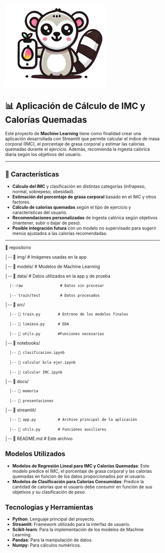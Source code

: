 
![Texto alternativo](img/lemur.png)
# 📊 Aplicación de Cálculo de IMC y Calorías Quemadas

Este proyecto de **Machine Learning** tiene como finalidad crear una aplicación desarrollada con Streamlit que permite calcular el índice de masa corporal (IMC), el porcentaje de grasa corporal y estimar las calorías quemadas durante el ejercicio. Además, recomienda la ingesta calórica diaria según los objetivos del usuario.

---

## 🚀 Características
- **Cálculo del IMC** y clasificación en distintas categorías (infrapeso, normal, sobrepeso, obesidad).
- **Estimación del porcentaje de grasa corporal** basado en el IMC y otros factores.
- **Cálculo de calorías quemadas** según el tipo de ejercicio y características del usuario.
- **Recomendaciones personalizadas** de ingesta calórica según objetivos (mantener, subir o bajar de peso).
- **Posible integración futura** con un modelo no supervisado para sugerir menús ajustados a las calorías recomendadas.

---

📂 repositorio

  │-- 📁 img/                # Imágenes usadas en la app 
  
  │-- 📁 models/             # Modelos de Machine Learning 

  │-- 📁 data/               # Datos utilizados en la app y de prueba 
  
      |--raw                 # Datos sin procesar 
      
      |-- train/test         # Datos procesados 
      
  │-- 📁 src/ 
  
      │-- 📄 train.py        # Entreno de los modelos finales
      
      │-- 📄 limieza.py      # EDA 
      
      │-- 📄 utils.py        #Funciones necesarias
      
  │-- 📁 notebooks/
  
      │-- 📄 clasificacion.ipynb
      
      │-- 📄 calcular kcla ejer.ipynb 
      
      │-- 📄 calcular IMC.ipynb 
      
  │-- 📁 docs/ 
  
      │-- 📄 memoria
      
      │-- 📄 presentaciones
      
  │-- 📁 streamlit/ 
  
      │-- 📄 app.py          # Archivo principal de la aplicación 
      
      │-- 📄 utils.py        # Funciones auxiliares
      
│-- 📄 README.md # Este archivo

## Modelos Utilizados

- **Modelos de Regresión Lineal para IMC y Calorías Quemadas**: Este modelo predice el IMC, el porcentaje de grasa corporal y las calorías quemadas en función de los datos proporcionados por el usuario.
- **Modelos de Clasificación para Calorías Consumidas**: Predice la cantidad de calorías que el usuario debe consumir en función de sus objetivos y su clasificación de peso.
  
## Tecnologías y Herramientas

- **Python**: Lenguaje principal del proyecto.
- **Streamlit**: Framework utilizado para la interfaz de usuario.
- **Scikit-learn**: Para la implementación de los modelos de Machine Learning.
- **Pandas**: Para la manipulación de datos.
- **Numpy**: Para cálculos numéricos.

